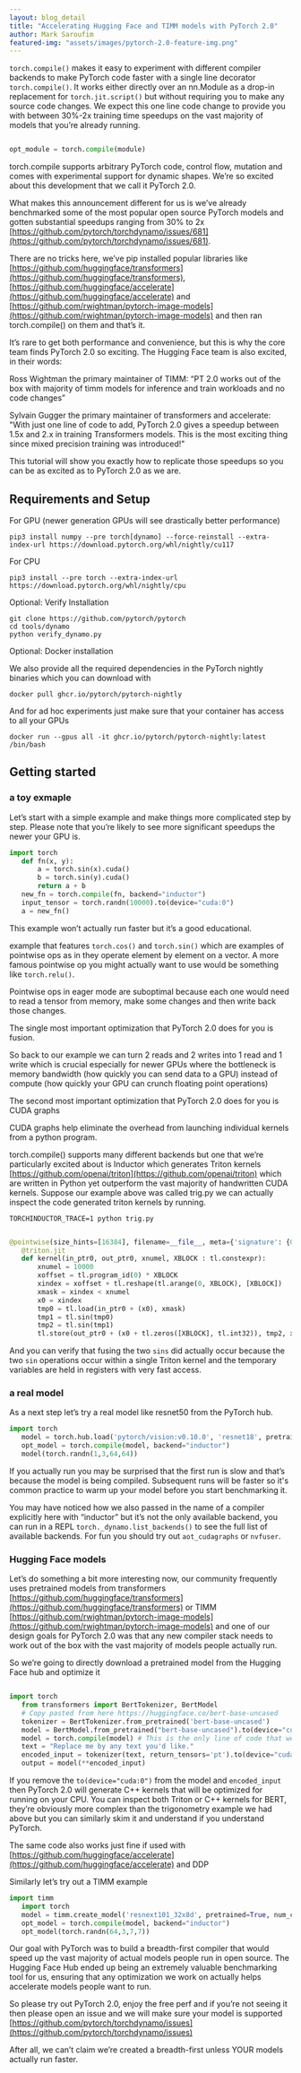 ```yaml
---
layout: blog_detail
title: "Accelerating Hugging Face and TIMM models with PyTorch 2.0"
author: Mark Saroufim
featured-img: "assets/images/pytorch-2.0-feature-img.png"
---
```


`torch.compile()` makes it easy to experiment with different compiler backends to make PyTorch code faster with a single line decorator `torch.compile()`. It works either directly over an nn.Module as a drop-in replacement for `torch.jit.script()` but without requiring you to make any source code changes. We expect this one line code change to provide you with between 30%-2x training time speedups on the vast majority of models that you’re already running.

```python

opt_module = torch.compile(module)

```

torch.compile supports arbitrary PyTorch code, control flow, mutation and comes with experimental support for dynamic shapes. We’re so excited about this development that we call it PyTorch 2.0.

What makes this announcement different for us is we’ve already benchmarked some of the most popular open source PyTorch models and gotten substantial speedups ranging from 30% to 2x [https://github.com/pytorch/torchdynamo/issues/681](https://github.com/pytorch/torchdynamo/issues/681).

There are no tricks here, we’ve pip installed popular libraries like [https://github.com/huggingface/transformers](https://github.com/huggingface/transformers), [https://github.com/huggingface/accelerate](https://github.com/huggingface/accelerate) and [https://github.com/rwightman/pytorch-image-models](https://github.com/rwightman/pytorch-image-models) and then ran torch.compile() on them and that’s it.

It’s rare to get both performance and convenience, but this is why the core team finds PyTorch 2.0 so exciting. The Hugging Face team is also excited, in their words:

Ross Wightman the primary maintainer of TIMM: “PT 2.0 works out of the box with majority of timm models for inference and train workloads and no code changes”

Sylvain Gugger the primary maintainer of transformers and accelerate: "With just one line of code to add, PyTorch 2.0 gives a speedup between 1.5x and 2.x in training Transformers models. This is the most exciting thing since mixed precision training was introduced!"

This tutorial will show you exactly how to replicate those speedups so you can be as excited as to PyTorch 2.0 as we are.

## Requirements and Setup

For GPU (newer generation GPUs will see drastically better performance)

```
pip3 install numpy --pre torch[dynamo] --force-reinstall --extra-index-url https://download.pytorch.org/whl/nightly/cu117

```

For CPU

```
pip3 install --pre torch --extra-index-url https://download.pytorch.org/whl/nightly/cpu

```

Optional: Verify Installation

```
git clone https://github.com/pytorch/pytorch
cd tools/dynamo
python verify_dynamo.py
```

Optional: Docker installation

We also provide all the required dependencies in the PyTorch nightly
binaries which you can download with

```
docker pull ghcr.io/pytorch/pytorch-nightly

```

And for ad hoc experiments just make sure that your container has access
to all your GPUs

```
docker run --gpus all -it ghcr.io/pytorch/pytorch-nightly:latest /bin/bash

```

## Getting started

### a toy exmaple

Let’s start with a simple example and make things more complicated step
by step. Please note that you’re likely to see more significant speedups the newer your GPU is.

```python
import torch
   def fn(x, y):
       a = torch.sin(x).cuda()
       b = torch.sin(y).cuda()
       return a + b
   new_fn = torch.compile(fn, backend="inductor")
   input_tensor = torch.randn(10000).to(device="cuda:0")
   a = new_fn()
```

This example won’t actually run faster but it’s a good educational.

example that features `torch.cos()` and `torch.sin()` which are examples of pointwise ops as in they operate element by element on a vector. A more famous pointwise op you might actually want to use would be something like `torch.relu()`.

Pointwise ops in eager mode are suboptimal because each one would need to read a tensor from memory, make some changes and then write back those changes.

The single most important optimization that PyTorch 2.0 does for you is fusion.

So back to our example we can turn 2 reads and 2 writes into 1 read and 1 write which is crucial especially for newer GPUs where the bottleneck is memory bandwidth (how quickly you can send data to a GPU) instead of compute (how quickly your GPU can crunch floating point operations)

The second most important optimization that PyTorch 2.0 does for you is CUDA graphs

CUDA graphs help eliminate the overhead from launching individual kernels from a python program.

torch.compile() supports many different backends but one that we’re particularly excited about is Inductor which generates Triton kernels [https://github.com/openai/triton](https://github.com/openai/triton) which are written in Python yet outperform the vast majority of handwritten CUDA kernels. Suppose our example above was called trig.py we can actually inspect the code generated triton kernels by running.

```
TORCHINDUCTOR_TRACE=1 python trig.py
```

```python

@pointwise(size_hints=[16384], filename=__file__, meta={'signature': {0: '*fp32', 1: '*fp32', 2: 'i32'}, 'device': 0, 'constants': {}, 'configs': [instance_descriptor(divisible_by_16=(0, 1, 2), equal_to_1=())]})
   @triton.jit
   def kernel(in_ptr0, out_ptr0, xnumel, XBLOCK : tl.constexpr):
       xnumel = 10000
       xoffset = tl.program_id(0) * XBLOCK
       xindex = xoffset + tl.reshape(tl.arange(0, XBLOCK), [XBLOCK])
       xmask = xindex < xnumel
       x0 = xindex
       tmp0 = tl.load(in_ptr0 + (x0), xmask)
       tmp1 = tl.sin(tmp0)
       tmp2 = tl.sin(tmp1)
       tl.store(out_ptr0 + (x0 + tl.zeros([XBLOCK], tl.int32)), tmp2, xmask)

```

And you can verify that fusing the two `sins` did actually occur because the two `sin` operations occur within a single Triton kernel and the temporary variables are held in registers with very fast access.

### a real model

As a next step let’s try a real model like resnet50 from the PyTorch hub.

```python
import torch
   model = torch.hub.load('pytorch/vision:v0.10.0', 'resnet18', pretrained=True)
   opt_model = torch.compile(model, backend="inductor")
   model(torch.randn(1,3,64,64))

```

If you actually run you may be surprised that the first run is slow and that’s because the model is being compiled. Subsequent runs will be faster so it's common practice to warm up your model before you start benchmarking it.

You may have noticed how we also passed in the name of a compiler explicitly here with “inductor” but it’s not the only available backend, you can run in a REPL `torch._dynamo.list_backends()` to see the full list of available backends. For fun you should try out `aot_cudagraphs` or `nvfuser`.

### Hugging Face models

Let’s do something a bit more interesting now, our community frequently
uses pretrained models from transformers [https://github.com/huggingface/transformers](https://github.com/huggingface/transformers) or TIMM [https://github.com/rwightman/pytorch-image-models](https://github.com/rwightman/pytorch-image-models) and one of our design goals for PyTorch 2.0 was that any new compiler stack needs to work out of the box with the vast majority of models people actually run.

So we’re going to directly download a pretrained model from the Hugging Face hub and optimize it

```python

import torch
   from transformers import BertTokenizer, BertModel
   # Copy pasted from here https://huggingface.co/bert-base-uncased
   tokenizer = BertTokenizer.from_pretrained('bert-base-uncased')
   model = BertModel.from_pretrained("bert-base-uncased").to(device="cuda:0")
   model = torch.compile(model) # This is the only line of code that we changed
   text = "Replace me by any text you'd like."
   encoded_input = tokenizer(text, return_tensors='pt').to(device="cuda:0")
   output = model(**encoded_input)

```

If you remove the `to(device="cuda:0")` from the model and `encoded_input` then PyTorch 2.0 will generate C++ kernels that will be optimized for running on your CPU. You can inspect both Triton or C++ kernels for BERT, they’re obviously more complex than the trigonometry example we had above but you can similarly skim it and understand if you understand PyTorch.

The same code also works just fine if used with [https://github.com/huggingface/accelerate](https://github.com/huggingface/accelerate) and DDP

Similarly let’s try out a TIMM example

```python
import timm
   import torch
   model = timm.create_model('resnext101_32x8d', pretrained=True, num_classes=2)
   opt_model = torch.compile(model, backend="inductor")
   opt_model(torch.randn(64,3,7,7))
```

Our goal with PyTorch was to build a breadth-first compiler that would speed up the vast majority of actual models people run in open source. The Hugging Face Hub ended up being an extremely valuable benchmarking tool for us, ensuring that any optimization we work on actually helps accelerate models people want to run.

So please try out PyTorch 2.0, enjoy the free perf and if you’re not seeing it then please open an issue and we will make sure your model is supported [https://github.com/pytorch/torchdynamo/issues](https://github.com/pytorch/torchdynamo/issues)

After all, we can’t claim we’re created a breadth-first unless YOUR models actually run faster.
